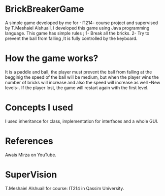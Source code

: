 # BrickBreakerGame
A simple game developed by me for -IT214- course project and supervised by T.Meshaiel Alshuail, 
I developed this game using Java programming language. 
This game has simple rules ; 
1- Break all the bricks.
2- Try to prevent the ball from falling
,It is fully controlled by the keyboard.


# How the game works?
It is a paddle and ball, the player must prevent the ball from falling
at the begginig the speed of the ball will be medium, but when the player wins
the number of bricks will increase and also the speed will increase as well -New levels-.
If the player lost, the game will restart again with the first level.

# Concepts I used
I used inheritance for class, implementation for interfaces and a whole GUI. 

# References
Awais Mirza on YouTube.

# SuperVision 
T.Meshaiel Alshuail for course: IT214 in Qassim University.
